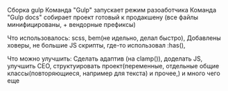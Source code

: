 Сборка gulp
Команда "Gulp" запускает режим разоаботчика
Команда "Gulp docs" собирает проект готовый к продакшену (все файлы минифицированы, + вендорные префиксы)

Что использовалось:
scss, bem(не идельно, делал быстро), Добавлены ховеры, не большие JS скрипты, где-то использовал :has(),

Что можно улучшить:
Сделать адаптив (на clamp()), доделать JS, улучшить СЕО, структуировать проект(переменные, отдельные общие классы(повторяющиеся, например для текста) и прочее,) и много чего еще
